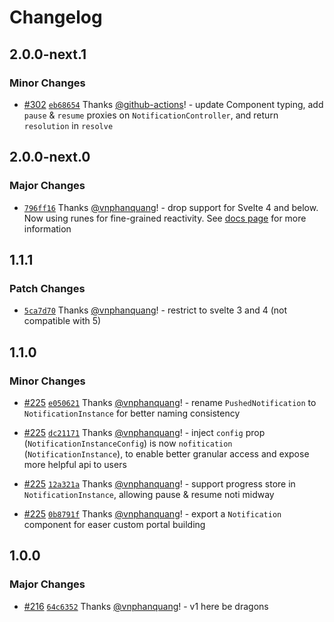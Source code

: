 # Changelog

## 2.0.0-next.1

### Minor Changes

- [#302](https://github.com/vnphanquang/svelte-put/pull/302) [`eb68654`](https://github.com/vnphanquang/svelte-put/commit/eb686548fe22a54bfd3fee2c9826eeaac7b76d80) Thanks [@github-actions](https://github.com/apps/github-actions)! - update Component typing, add `pause` & `resume` proxies on `NotificationController`, and return `resolution` in `resolve`

## 2.0.0-next.0

### Major Changes

- [`796ff16`](https://github.com/vnphanquang/svelte-put/commit/796ff16d4ffad1f7943b6a293e435da2616db6ed) Thanks [@vnphanquang](https://github.com/vnphanquang)! - drop support for Svelte 4 and below. Now using runes for fine-grained reactivity. See [docs page](https://svelte-put.vnphanquang.com/docs/noti) for more information

## 1.1.1

### Patch Changes

- [`5ca7d70`](https://github.com/vnphanquang/svelte-put/commit/5ca7d701a61b6d2f90e7a6b21f644b8ad93fc33e) Thanks [@vnphanquang](https://github.com/vnphanquang)! - restrict to svelte 3 and 4 (not compatible with 5)

## 1.1.0

### Minor Changes

- [#225](https://github.com/vnphanquang/svelte-put/pull/225) [`e050621`](https://github.com/vnphanquang/svelte-put/commit/e0506210da96a0d13a5b899a6c16852dea922725) Thanks [@vnphanquang](https://github.com/vnphanquang)! - rename `PushedNotification` to `NotificationInstance` for better naming consistency

- [#225](https://github.com/vnphanquang/svelte-put/pull/225) [`dc21171`](https://github.com/vnphanquang/svelte-put/commit/dc211715f36b8fbf99b499ab9a2acefc5c7d04cf) Thanks [@vnphanquang](https://github.com/vnphanquang)! - inject `config` prop (`NotificationInstanceConfig`) is now `nofitication` (`NotificationInstance`), to enable better granular access and expose more helpful api to users

- [#225](https://github.com/vnphanquang/svelte-put/pull/225) [`12a321a`](https://github.com/vnphanquang/svelte-put/commit/12a321ab6e2a4c635378953a202ce565c1a64dbc) Thanks [@vnphanquang](https://github.com/vnphanquang)! - support progress store in `NotificationInstance`, allowing pause & resume noti midway

- [#225](https://github.com/vnphanquang/svelte-put/pull/225) [`0b8791f`](https://github.com/vnphanquang/svelte-put/commit/0b8791ff3ca2cfd6cdc7bda565259b6f94b38d92) Thanks [@vnphanquang](https://github.com/vnphanquang)! - export a `Notification` component for easer custom portal building

## 1.0.0

### Major Changes

- [#216](https://github.com/vnphanquang/svelte-put/pull/216) [`64c6352`](https://github.com/vnphanquang/svelte-put/commit/64c63524ac12d22af1ed57f2f988d75b8082721d) Thanks [@vnphanquang](https://github.com/vnphanquang)! - v1 here be dragons
